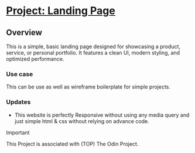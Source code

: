 # [Project: Landing Page](https://middledcoder.github.io/basic-landing-page/)

## Overview
This is a simple, basic landing page designed for showcasing a product, service, or personal portfolio. It features a clean UI, modern styling, and optimized performance. 

### Use case
This can be use as well as wireframe boilerplate for simple projects.

### Updates
- This website is perfectly Responsive without using any media query and just simple html & css without relying on advance code.

> [!IMPORTANT]
> This Project is associated with (TOP) The Odin Project.
